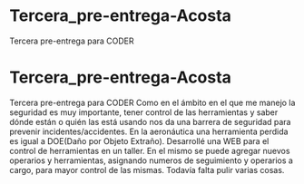# Tercera_pre-entrega-Acosta
Tercera pre-entrega para CODER
# Tercera_pre-entrega-Acosta
Tercera pre-entrega para CODER
Como en el ámbito en el que me manejo la seguridad es muy importante, tener control de las herramientas y saber dónde están o quién las está usando nos da una barrera de seguridad para prevenir incidentes/accidentes. En la aeronáutica una herramienta perdida es igual a DOE(Daño por Objeto Extraño). Desarrollé una WEB para el control de herramientas en un taller. En el mismo se puede agregar nuevos operarios y herramientas, asignando numeros de seguimiento y operarios a cargo, para mayor control de las mismas. Todavía falta pulir varias cosas.
